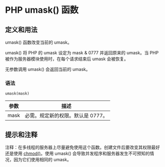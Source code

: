 # PHP umask() 函数



## 定义和用法

umask() 函数改变当前的 umask。

umask() 将 PHP 的 umask 设定为 mask & 0777 并返回原来的 umask。当 PHP 被作为服务器模块使用时，在每个请求结束后 umask 会被恢复。

无参数调用 umask() 会返回当前的 umask。

### 语法

```
umask(mask)
```

| 参数 | 描述 |
| --- | --- |
| mask | 必需。规定新的权限。默认是 0777。 |

## 提示和注释

注释：在多线程的服务器上尽量避免使用这个函数。创建文件后要改变其权限最好还是使用 [chmod()](/php/func_filesystem_chmod.asp "PHP chmod() 函数")。使用 umask() 会导致并发程序和服务器发生不可预知的情况，因为它们使用相同的 umask。



